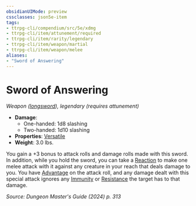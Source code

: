 ```yaml
---
obsidianUIMode: preview
cssclasses: json5e-item
tags:
- ttrpg-cli/compendium/src/5e/xdmg
- ttrpg-cli/item/attunement/required
- ttrpg-cli/item/rarity/legendary
- ttrpg-cli/item/weapon/martial
- ttrpg-cli/item/weapon/melee
aliases: 
- "Sword of Answering"
---
```

# Sword of Answering
*Weapon ([longsword](/3-Mechanics/CLI/items/longsword-xphb.md)), legendary (requires attunement)*  


- **Damage**:
  - One-handed: 1d8 slashing
  - Two-handed: 1d10 slashing
- **Properties**: [Versatile](/3-Mechanics/CLI/item-properties.md#Versatile)
- **Weight**: 3.0 lbs.

You gain a +3 bonus to attack rolls and damage rolls made with this sword. In addition, while you hold the sword, you can take a [Reaction](/3-Mechanics/CLI/variant-rules/reaction-xphb.md) to make one melee attack with it against any creature in your reach that deals damage to you. You have [Advantage](/3-Mechanics/CLI/variant-rules/advantage-xphb.md) on the attack roll, and any damage dealt with this special attack ignores any [Immunity](/3-Mechanics/CLI/variant-rules/immunity-xphb.md) or [Resistance](/3-Mechanics/CLI/variant-rules/resistance-xphb.md) the target has to that damage.

*Source: Dungeon Master's Guide (2024) p. 313*